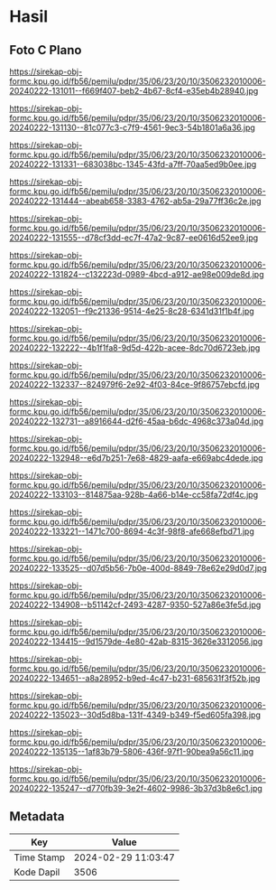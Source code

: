 # Hasil

## Foto C Plano

https://sirekap-obj-formc.kpu.go.id/fb56/pemilu/pdpr/35/06/23/20/10/3506232010006-20240222-131011--f669f407-beb2-4b67-8cf4-e35eb4b28940.jpg

https://sirekap-obj-formc.kpu.go.id/fb56/pemilu/pdpr/35/06/23/20/10/3506232010006-20240222-131130--81c077c3-c7f9-4561-9ec3-54b1801a6a36.jpg

https://sirekap-obj-formc.kpu.go.id/fb56/pemilu/pdpr/35/06/23/20/10/3506232010006-20240222-131331--683038bc-1345-43fd-a7ff-70aa5ed9b0ee.jpg

https://sirekap-obj-formc.kpu.go.id/fb56/pemilu/pdpr/35/06/23/20/10/3506232010006-20240222-131444--abeab658-3383-4762-ab5a-29a77ff36c2e.jpg

https://sirekap-obj-formc.kpu.go.id/fb56/pemilu/pdpr/35/06/23/20/10/3506232010006-20240222-131555--d78cf3dd-ec7f-47a2-9c87-ee0616d52ee9.jpg

https://sirekap-obj-formc.kpu.go.id/fb56/pemilu/pdpr/35/06/23/20/10/3506232010006-20240222-131824--c132223d-0989-4bcd-a912-ae98e009de8d.jpg

https://sirekap-obj-formc.kpu.go.id/fb56/pemilu/pdpr/35/06/23/20/10/3506232010006-20240222-132051--f9c21336-9514-4e25-8c28-6341d31f1b4f.jpg

https://sirekap-obj-formc.kpu.go.id/fb56/pemilu/pdpr/35/06/23/20/10/3506232010006-20240222-132222--4b1f1fa8-9d5d-422b-acee-8dc70d6723eb.jpg

https://sirekap-obj-formc.kpu.go.id/fb56/pemilu/pdpr/35/06/23/20/10/3506232010006-20240222-132337--824979f6-2e92-4f03-84ce-9f86757ebcfd.jpg

https://sirekap-obj-formc.kpu.go.id/fb56/pemilu/pdpr/35/06/23/20/10/3506232010006-20240222-132731--a8916644-d2f6-45aa-b6dc-4968c373a04d.jpg

https://sirekap-obj-formc.kpu.go.id/fb56/pemilu/pdpr/35/06/23/20/10/3506232010006-20240222-132948--e6d7b251-7e68-4829-aafa-e669abc4dede.jpg

https://sirekap-obj-formc.kpu.go.id/fb56/pemilu/pdpr/35/06/23/20/10/3506232010006-20240222-133103--814875aa-928b-4a66-b14e-cc58fa72df4c.jpg

https://sirekap-obj-formc.kpu.go.id/fb56/pemilu/pdpr/35/06/23/20/10/3506232010006-20240222-133221--1471c700-8694-4c3f-98f8-afe668efbd71.jpg

https://sirekap-obj-formc.kpu.go.id/fb56/pemilu/pdpr/35/06/23/20/10/3506232010006-20240222-133525--d07d5b56-7b0e-400d-8849-78e62e29d0d7.jpg

https://sirekap-obj-formc.kpu.go.id/fb56/pemilu/pdpr/35/06/23/20/10/3506232010006-20240222-134908--b51142cf-2493-4287-9350-527a86e3fe5d.jpg

https://sirekap-obj-formc.kpu.go.id/fb56/pemilu/pdpr/35/06/23/20/10/3506232010006-20240222-134415--9d1579de-4e80-42ab-8315-3626e3312056.jpg

https://sirekap-obj-formc.kpu.go.id/fb56/pemilu/pdpr/35/06/23/20/10/3506232010006-20240222-134651--a8a28952-b9ed-4c47-b231-685631f3f52b.jpg

https://sirekap-obj-formc.kpu.go.id/fb56/pemilu/pdpr/35/06/23/20/10/3506232010006-20240222-135023--30d5d8ba-131f-4349-b349-f5ed605fa398.jpg

https://sirekap-obj-formc.kpu.go.id/fb56/pemilu/pdpr/35/06/23/20/10/3506232010006-20240222-135135--1af83b79-5806-436f-97f1-90bea9a56c11.jpg

https://sirekap-obj-formc.kpu.go.id/fb56/pemilu/pdpr/35/06/23/20/10/3506232010006-20240222-135247--d770fb39-3e2f-4602-9986-3b37d3b8e6c1.jpg


## Metadata

| Key        | Value               |
| ---------- | ------------------- |
| Time Stamp | 2024-02-29 11:03:47 |
| Kode Dapil | 3506                |



